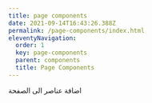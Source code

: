 ```yaml
---
title: page components
date: 2021-09-14T16:43:26.388Z
permalink: /page-components/index.html
eleventyNavigation:
  order: 1
  key: page-components
  parent: components
  title: Page Components
---
```

اضافة عناصر الى الصفحة